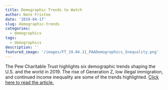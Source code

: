```yaml
---
title: Demographic Trends to Watch
author: Nate Fristoe
date: '2019-04-17'
slug: demographic-trends
categories:
  - demographics
tags:
  - demographics
description: ''
featured_image: '/images/FT_19.04.11_PAADemographics_Inequality.png'
---
```

The Pew Charitable Trust highlights six demographic trends shaping the U.S. and the world in 2019.  The rise of Generation Z, low illegal immigration, and continued income inequality are some of the trends highlighted.  [Click here to read the article.](Https://www.pewresearch.org/fact-tank/2019/04/11/6-demographic-trends-shaping-the-u-s-and-the-world-in-2019)